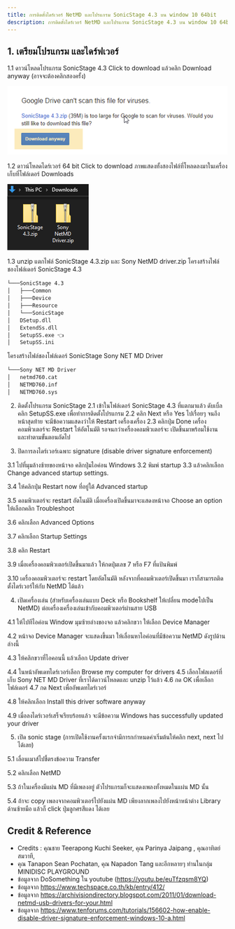```yaml
---
title: การติดตั้งไดร์เวอร์ NetMD และโปรแกรม SonicStage 4.3 บน window 10 64bit
description: การติดตั้งไดร์เวอร์ NetMD และโปรแกรม SonicStage 4.3 บน window 10 64bit step by step
---
```


## 1. เตรียมโปรแกรม และไดร์ฟเวอร์

1.1 ดาวน์โหลดโปรแกรม SonicStage 4.3 Click to download
แล้วคลิก Download anyway (อาจจะต้องคลิกสองครั้ง)

![](images/download-file-anyway.png)

1.2 ดาวน์โหลดไดร์เวอร์ 64 bit Click to download
ภาพแสดงทั้งสองไฟล์ที่โหลดลงมาในเครื่องเก็บที่โฟล์เดอร์ Downloads

![](images/downloaded-files.png)

1.3 unzip แตกไฟล์ SonicStage 4.3.zip และ Sony NetMD driver.zip
โครงสร้างไฟล์ชองโฟล์เดอร์ SonicStage 4.3
```sh
└───SonicStage 4.3
│   ├───Common
│   ├───Device
│   ├───Resource
│   └───SonicStage
│   DSetup.dll
│   ExtendSs.dll
│   SetupSS.exe 👈
│   SetupSS.ini
```

โครงสร้างไฟล์ชองโฟล์เดอร์ SonicStage Sony NET MD Driver
```sh
└───Sony NET MD Driver
│   netmd760.cat
│   NETMD760.inf
│   NETMD760.sys
```


2. ติดตั้งโปรแกรม SonicStage
2.1 เข้าในโฟล์เดอร์ SonicStage 4.3 ที่แตกมาแล้ว ดับเบิ้ลคลิก SetupSS.exe เพื่อทำการติดตั้งโปรแกรม
2.2 คลิก Next หรือ Yes ไปเรื่อยๆ จนถึงหน้าสุดท้าย จะมีข้อความแสดงว่าให้ Restart เครื่องเครื่อง
2.3 คลิกปุ่ม Done เครื่องคอมพิวเตอร์จะ Restart ให้อัตโนมัติ รอจนกว่าเครื่องคอมพิวเตอร์จะ เปิดขึ้นมาพร้อมใช้งาน และทำตามขั้นตอนถัดไป



3. ปิดการลงไดร์เวอร์เฉพาะ signature (disable driver signature enforcement)

3.1 ไปที่มุมล้างซ้ายของหน้าจอ คลิกปุ่มไอค่อน Windows
3.2 พิมพ์ startup
3.3 แล้วคลิกเลือก Change advanced startup settings.





3.4 ให้คลิกปุ่ม Restart now ที่อยู่ใต้ Advanced startup


3.5 คอมพิวเตอร์จะ restart อัตโนมัติ เมื่อเครื่องเปิดขึ้นมาจะแสดงหน้าจอ Choose an option ให้เลือกคลิก Troubleshoot



3.6 คลิกเลือก Advanced Options

3.7 คลิกเลือก Startup Settings



3.8 คลิก Restart




3.9 เมื่อเครื่องคอมพิวเตอร์เปิดขึ้นมาแล้ว ให้กดปุ่มเลข 7 หรือ F7 ที่แป้นพิมพ์


3.10 เครื่องคอมพิวเตอร์จะ restart โดยอัตโนมัติ หลังจากที่คอมพิวเตอร์เปิดขึ้นมา เราก็สามารถติดตั้งไดร์เวอร์ให้กับ NetMD ได้แล้ว


4. เปิดเครื่องเล่น (สำหรับเครื่องเล่นแบบ Deck หรือ Bookshelf ให้เปลี่ยน modeไปเป็น NetMD)
ต่อเครื่องเครื่องเล่นเข้ากับคอมพิวเตอร์ผ่านสาย USB

4.1 ให้ไปทีไอค่อน Window มุมซ้ายล่างของจอ แล้วคลิกขวา ให้เลือก Device Manager


4.2 หน้าจอ Device Manager จะแสดงขึ้นมา ให้เลื่อนหาไอค่อนที่มีข้อความ NetMD ดังรูปด้านล่างนี้



4.3 ให้คลิกขวาที่ไอคอนนี้ แล้วเลือก Update driver



4.4 ในหน้าอัพเดทไดร์เวอร์เลือก Browse my computer for drivers
4.5 เลือกโฟลเดอร์ที่เก็บ Sony NET MD Driver ที่เราได้ดาวน์โหลดและ unzip ไว้แล้ว
4.6 กด OK เพื่อเลือกโฟล์เดอร์
4.7 กด Next เพื่ออัพเดทไดร์เวอร์


4.8 ให้คลิกเลือก Install this driver software anyway


4.9 เมื่อลงไดร์เวอร์เสร็จเรียบร้อยแล้ว จะมีข้อความ Windows has successfully updated your driver


5. เปิด sonic stage (การเปิดใช้งานครั้งแรกจำมีการกกำหนดค่าเริ่มต้นให้คลิก next, next ไปได้เลย)

5.1 เลื่อนเมาส์ไปชี้ตรงข้อความ Transfer



5.2 คลิกเลือก NetMD



5.3 ถ้าในเครื่องมีแผ่น MD ที่มีเพลงอยู่ ตัวโปรแกรมก็จะแสดงเพลงทั้งหมดในแผ่น MD นั้น



5.4 ถ้าจะ copy เพลงจากคอมพิวเตอร์ไปยังแผ่น MD  เพียงลากเพลงไปยังหน้าหน้าต่าง Library ด้านซ้ายมือ
แล้วก็ click ปุ่มลูกศรสีแดง  ได้เลย





## Credit & Reference
- Credits : คุณชาย Teerapong Kuchi Seeker, คุณ Parinya Jaipang , คุณอาทิตย์ สมวาที,
- คุณ Tanapon Sean Pochatan, คุณ Napadon Tang และอีกหลายๆ ท่านในกลุ่ม MINIDISC PLAYGROUND
- ข้อมูลจาก DoSomething ใน youtube (https://youtu.be/euTfzqsm8YQ)
- ข้อมูลจาก https://www.techspace.co.th/kb/entry/412/
- ข้อมูลจาก https://archivisiondirectory.blogspot.com/2011/01/download-netmd-usb-drivers-for-your.html
- ข้อมูลจาก https://www.tenforums.com/tutorials/156602-how-enable-disable-driver-signature-enforcement-windows-10-a.html


